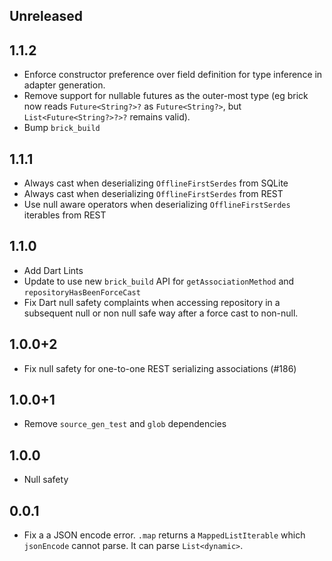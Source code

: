 ## Unreleased

## 1.1.2
* Enforce constructor preference over field definition for type inference in adapter generation.
* Remove support for nullable futures as the outer-most type (eg brick now reads `Future<String?>?` as `Future<String?>`, but `List<Future<String?>?>?` remains valid).
* Bump `brick_build`

## 1.1.1

* Always cast when deserializing `OfflineFirstSerdes` from SQLite
* Always cast when deserializing `OfflineFirstSerdes` from REST
* Use null aware operators when deserializing `OfflineFirstSerdes` iterables from REST


## 1.1.0

* Add Dart Lints
* Update to use new `brick_build` API for `getAssociationMethod` and `repositoryHasBeenForceCast`
* Fix Dart null safety complaints when accessing repository in a subsequent null or non null safe way after a force cast to non-null.

## 1.0.0+2

* Fix null safety for one-to-one REST serializing associations (#186)

## 1.0.0+1

* Remove `source_gen_test` and `glob` dependencies

## 1.0.0

* Null safety

## 0.0.1

* Fix a a JSON encode error. `.map` returns a `MappedListIterable` which `jsonEncode` cannot parse. It can parse `List<dynamic>`.

